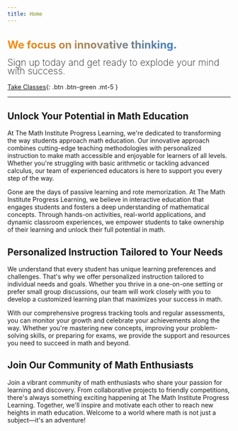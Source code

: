 ```yaml
---
title: Home
---
```


<style>
  .slider-text {
    background-image: linear-gradient(to right, #ff8a00, #007bff); /* Updated gradient colors */
    -webkit-background-clip: text;
    background-clip: text;
    color: transparent;
    line-height: 1.2;
    font-size: 24px;
    transition: font-size 0.3s; /* Add transition for font-size change */
  }

  .slider-text:hover {
    font-size: 28px; /* Increase font size on hover */
  }
</style>

<div class="text-slider">
  <h1 class="slider-text">We focus on innovative thinking.</h1>
</div>


<h2 style="line-height: 0.9; font-weight: 200; margin-top: 5px;">Sign up today and get ready to explode your mind with success.</h2>







[Take Classes](https://just-the-docs.com){: .btn .btn-green .mt-5 }

<hr>







## Unlock Your Potential in Math Education

At The Math Institute Progress Learning, we're dedicated to transforming the way students approach math education. Our innovative approach combines cutting-edge teaching methodologies with personalized instruction to make math accessible and enjoyable for learners of all levels. Whether you're struggling with basic arithmetic or tackling advanced calculus, our team of experienced educators is here to support you every step of the way.


Gone are the days of passive learning and rote memorization. At The Math Institute Progress Learning, we believe in interactive education that engages students and fosters a deep understanding of mathematical concepts. Through hands-on activities, real-world applications, and dynamic classroom experiences, we empower students to take ownership of their learning and unlock their full potential in math.

## Personalized Instruction Tailored to Your Needs

We understand that every student has unique learning preferences and challenges. That's why we offer personalized instruction tailored to individual needs and goals. Whether you thrive in a one-on-one setting or prefer small group discussions, our team will work closely with you to develop a customized learning plan that maximizes your success in math.


With our comprehensive progress tracking tools and regular assessments, you can monitor your growth and celebrate your achievements along the way. Whether you're mastering new concepts, improving your problem-solving skills, or preparing for exams, we provide the support and resources you need to succeed in math and beyond.

## Join Our Community of Math Enthusiasts

Join a vibrant community of math enthusiasts who share your passion for learning and discovery. From collaborative projects to friendly competitions, there's always something exciting happening at The Math Institute Progress Learning. Together, we'll inspire and motivate each other to reach new heights in math education. Welcome to a world where math is not just a subject—it's an adventure!
